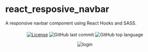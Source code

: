# react_resposive_navbar
A responsive navbar component using React Hooks and SASS.

<div align="center" style="margin: 20px; text-align: center">

  [![License](http://img.shields.io/:license-mit-blue.svg?style=flat-square)](https://github.com/BinaryLeo/react_resposive_navbar/blob/main/LICENSE)
  ![GitHub last commit](https://img.shields.io/github/last-commit/BinaryLeo/react_resposive_navbar?style=flat-square)
  ![GitHub top language](https://img.shields.io/github/languages/top/BinaryLeo/react_resposive_navbar?style=flat-square)


![login](https://user-images.githubusercontent.com/72607039/160221780-79973daf-b940-4168-a38e-4cc8ae15ba1f.gif)


